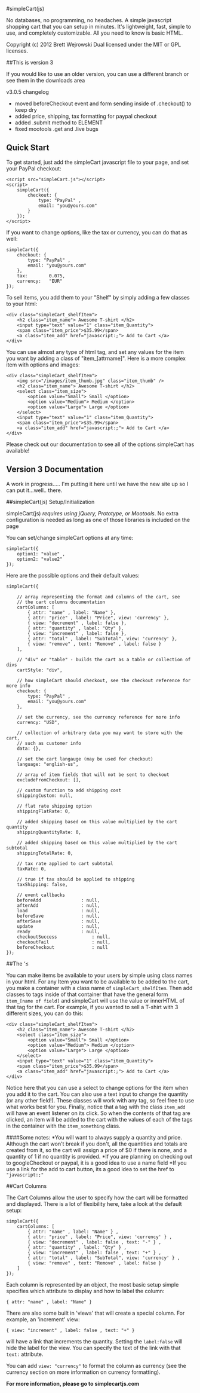 #simpleCart(js)									  
	
No databases, no programming, no headaches. A simple javascript shopping 
cart that you can setup in minutes. It's lightweight, fast, 
simple to use, and completely customizable. All you need to know is basic HTML.


Copyright (c) 2012 Brett Wejrowski
Dual licensed under the MIT or GPL licenses.


##This is version 3

If you would like to use an older version, you can use a different branch or see them in the 
downloads area

v3.0.5 changelog
 - moved beforeCheckout event and form sending inside of .checkout() to keep dry
 - added price, shipping, tax formatting for paypal checkout
 - added .submit method to ELEMENT 
 - fixed mootools .get and .live bugs


## Quick Start

To get started, just add the simpleCart javascript file to your page, and set your PayPal checkout:

	<script src="simpleCart.js"></script>
	<script>
		simpleCart({
			checkout: { 
				type: "PayPal" , 
				email: "you@yours.com" 
			}
		});	
	</script>

If you want to change options, like the tax or currency, you can do that as well:

	simpleCart({
		checkout: { 
			type: "PayPal" , 
			email: "you@yours.com" 
		},
		tax: 		0.075,
		currency: 	"EUR"
	});
	
To sell items, you add them to your "Shelf" by simply adding a few classes to your html:


	<div class="simpleCart_shelfItem">
	    <h2 class="item_name"> Awesome T-shirt </h2>
	    <input type="text" value="1" class="item_Quantity">
	    <span class="item_price">$35.99</span>
		<a class="item_add" href="javascript:;"> Add to Cart </a>
	</div>
	
	
You can use almost any type of html tag, and set any values for the item you want by adding a class of "item_[attrname]". 
Here is a more complex item with options and images:

	<div class="simpleCart_shelfItem">
	    <img src="/images/item_thumb.jpg" class="item_thumb" />
	    <h2 class="item_name"> Awesome T-shirt </h2>
	 	<select class="item_size">
	        <option value="Small"> Small </option>
	        <option value="Medium"> Medium </option>
	        <option value="Large"> Large </option>
	    </select>
	    <input type="text" value="1" class="item_Quantity">
	    <span class="item_price">$35.99</span>
		<a class="item_add" href="javascript:;"> Add to Cart </a>
	</div>
	
	
Please check out our documentation to see all of the options simpleCart has available!


## Version 3 Documentation 
		 
A work in progress..... I'm putting it here until we
have the new site up so I can put it...well.. there. 

	
##simpleCart(js) Setup/Initialization
	
simpleCart(js) _requires using jQuery, Prototype, or Mootools_. No extra configuration 
is needed as long as one of those libraries is included on the page
	
You can set/change simpleCart options at any time:
	
	simpleCart({
		option1: "value" ,
		option2: "value2" 
	});
		
	
Here are the possible options and their default values: 

	simpleCart({
		
		// array representing the format and columns of the cart, see 
		// the cart columns documentation
		cartColumns: [
			{ attr: "name" , label: "Name" },
			{ attr: "price" , label: "Price", view: 'currency' },
			{ view: "decrement" , label: false },
			{ attr: "quantity" , label: "Qty" },
			{ view: "increment" , label: false },
			{ attr: "total" , label: "SubTotal", view: 'currency' },
			{ view: "remove" , text: "Remove" , label: false }
		],
		
		// "div" or "table" - builds the cart as a table or collection of divs
		cartStyle: "div", 
		
		// how simpleCart should checkout, see the checkout reference for more info 
		checkout: { 
			type: "PayPal" , 
			email: "you@yours.com" 
		},
		
		// set the currency, see the currency reference for more info
		currency: "USD",
		
		// collection of arbitrary data you may want to store with the cart, 
		// such as customer info
		data: {},
		
		// set the cart langauge (may be used for checkout)
		language: "english-us",
		
		// array of item fields that will not be sent to checkout
		excludeFromCheckout: [],
		
		// custom function to add shipping cost
		shippingCustom: null,
		
		// flat rate shipping option
		shippingFlatRate: 0,
		
		// added shipping based on this value multiplied by the cart quantity
		shippingQuantityRate: 0,
		
		// added shipping based on this value multiplied by the cart subtotal
		shippingTotalRate: 0,
		
		// tax rate applied to cart subtotal
		taxRate: 0,
		
		// true if tax should be applied to shipping
		taxShipping: false,
		
		// event callbacks 
		beforeAdd				: null,
		afterAdd				: null,
		load					: null,
		beforeSave				: null,
		afterSave				: null,
		update					: null,
		ready					: null,
		checkoutSuccess				: null,
		checkoutFail				: null,
		beforeCheckout				: null
	});


	
##The ‘≤

You can make items be available to your users by simple using class names in your html. For any Item you want to be available to be added to the cart, you make a container with a class name of `simpleCart_shelfItem`. Then add classes to tags inside of that container that have the general form `item_[name of field]` and simpleCart will use the value or innerHTML of that tag for the cart. For example, if you wanted to sell a T-shirt with 3 different sizes, you can do this:

    <div class="simpleCart_shelfItem">
    	<h2 class="item_name"> Awesome T-shirt </h2>
    	<select class="item_size">
        	<option value="Small"> Small </option>
        	<option value="Medium"> Medium </option>
        	<option value="Large"> Large </option>
    	</select>
    	<input type="text" value="1" class="item_Quantity">
    	<span class="item_price">$35.99</span>
    	<a class="item_add" href="javascript:;"> Add to Cart </a>
	</div>
	
Notice here that you can use a select to change options for the item when you add it to the cart. You can also use a text input to change the quantity (or any other field!). These classes will work with any tag, so feel free to use what works best for you. Finally, notice that a tag with the class `item_add` will have an event listener on its click. So when the contents of that tag are clicked, an item will be added to the cart with the values of each of the tags in the container with the `item_something` class.

####Some notes:
*You will want to always supply a quantity and price. Although the cart won't break if you don't, all the quantities and totals are created from it, so the cart will assign a price of $0 if there is none, and a quantity of 1 if no quantity is provided.
*If you are planning on checking out to googleCheckout or paypal, it is a good idea to use a name field
*If you use a link for the add to cart button, its a good idea to set the href to `"javascript:;"`

##Cart Columns

The Cart Columns allow the user to specify how the cart will be formatted and displayed. There is a lot of flexibility here, take a look at the default setup:

    simpleCart({
		cartColumns: [
			{ attr: "name" , label: "Name" } ,
			{ attr: "price" , label: "Price", view: 'currency' } ,
			{ view: "decrement" , label: false , text: "-" } ,
			{ attr: "quantity" , label: "Qty" } ,
			{ view: "increment" , label: false , text: "+" } ,
			{ attr: "total" , label: "SubTotal", view: 'currency' } ,
			{ view: "remove" , text: "Remove" , label: false }
		]
    });

Each column is represented by an object, the most basic setup simple specifies which attribute to display and how to label the column: 

    { attr: "name" , label: "Name" }

There are also some built in 'views' that will create a special column.  For example, an 'increment' view: 

    { view: "increment" , label: false , text: "+" }

will have a link that increments the quantity. Setting the `label:false` will hide the label for the view. You can specify the text of the link with that `text:` attribute.

You can add `view: "currency"` to format the column as currency (see the currency section on more information on currency formatting). 


**For more information, please go to simplecartjs.com**								  
		
